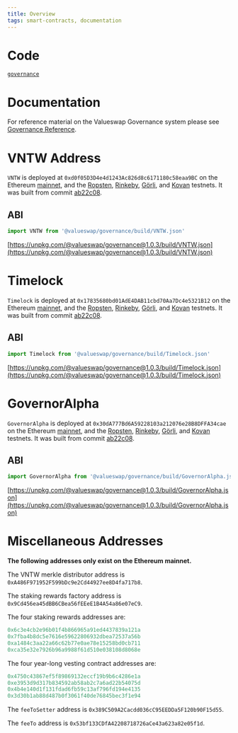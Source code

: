 ```yaml
---
title: Overview
tags: smart-contracts, documentation
---
```


# Code

[`governance`](https://github.com/valuenetworklive2021/valueswap-governance)

# Documentation

For reference material on the Valueswap Governance system please see [Governance Reference](https://valueswap.valuenetwork.live/docs/v2/governance/governance-reference).

# VNTW Address

`VNTW` is deployed at `0xd0f05D3D4e4d1243Ac826d8c6171180c58eaa9BC` on the Ethereum [mainnet](https://etherscan.io/address/0xd0f05D3D4e4d1243Ac826d8c6171180c58eaa9BC), and the [Ropsten](https://ropsten.etherscan.io/address/0xd0f05D3D4e4d1243Ac826d8c6171180c58eaa9BC), [Rinkeby](https://rinkeby.etherscan.io/address/0xd0f05D3D4e4d1243Ac826d8c6171180c58eaa9BC), [Görli](https://goerli.etherscan.io/address/0xd0f05D3D4e4d1243Ac826d8c6171180c58eaa9BC), and [Kovan](https://kovan.etherscan.io/address/0xd0f05D3D4e4d1243Ac826d8c6171180c58eaa9BC) testnets. It was built from commit [ab22c08](https://github.com/valuenetworklive2021/valueswap-governance/commit/0xd0f05D3D4e4d1243Ac826d8c6171180c58eaa9BC).

## ABI

```typescript
import VNTW from '@valueswap/governance/build/VNTW.json'
```

[https://unpkg.com/@valueswap/governance@1.0.3/build/VNTW.json](https://unpkg.com/@valueswap/governance@1.0.3/build/VNTW.json)

# Timelock

`Timelock` is deployed at `0x17835680bd01AdE4DAB11cbd70Aa7Dc4e5321B12` on the Ethereum [mainnet](https://etherscan.io/address/0x17835680bd01AdE4DAB11cbd70Aa7Dc4e5321B12), and the [Ropsten](https://ropsten.etherscan.io/address/0x17835680bd01AdE4DAB11cbd70Aa7Dc4e5321B12), [Rinkeby](https://rinkeby.etherscan.io/address/0x17835680bd01AdE4DAB11cbd70Aa7Dc4e5321B12), [Görli](https://goerli.etherscan.io/address/0x17835680bd01AdE4DAB11cbd70Aa7Dc4e5321B12), and [Kovan](https://kovan.etherscan.io/address/0x17835680bd01AdE4DAB11cbd70Aa7Dc4e5321B12) testnets. It was built from commit [ab22c08](https://github.com/valuenetworklive2021/valueswap-governance).

## ABI

```typescript
import Timelock from '@valueswap/governance/build/Timelock.json'
```

[https://unpkg.com/@valueswap/governance@1.0.3/build/Timelock.json](https://unpkg.com/@valueswap/governance@1.0.3/build/Timelock.json)

# GovernorAlpha

`GovernorAlpha` is deployed at `0x30dA777Bd6A59228103a212076e28B8DFFA34cae` on the Ethereum [mainnet](https://etherscan.io/address/0x30dA777Bd6A59228103a212076e28B8DFFA34cae), and the [Ropsten](https://ropsten.etherscan.io/address/0x30dA777Bd6A59228103a212076e28B8DFFA34cae), [Rinkeby](https://rinkeby.etherscan.io/address/0x30dA777Bd6A59228103a212076e28B8DFFA34cae), [Görli](https://goerli.etherscan.io/address/0x30dA777Bd6A59228103a212076e28B8DFFA34cae), and [Kovan](https://kovan.etherscan.io/address/0x30dA777Bd6A59228103a212076e28B8DFFA34cae) testnets. It was built from commit [ab22c08](https://github.com/valuenetworklive2021/valueswap-governance).

## ABI

```typescript
import GovernorAlpha from '@valueswap/governance/build/GovernorAlpha.json'
```

[https://unpkg.com/@valueswap/governance@1.0.3/build/GovernorAlpha.json](https://unpkg.com/@valueswap/governance@1.0.3/build/GovernorAlpha.json)

# Miscellaneous Addresses

**The following addresses only exist on the Ethereum mainnet.**

The VNTW merkle distributor address is `0xA486F971952F599bDc9e2Cd44927ee8D4fa717b8`.

The staking rewards factory address is `0x9Cd456ea45dBB6CBea56fEEeE1B4A54a86e07eC9`.

The four staking rewards addresses are:

```js
0x6c3e4cb2e96b01f4b866965a91ed4437839a121a
0x7fba4b8dc5e7616e59622806932dbea72537a56b
0xa1484c3aa22a66c62b77e0ae78e15258bd0cb711
0xca35e32e7926b96a9988f61d510e038108d8068e
```

The four year-long vesting contract addresses are:

```js
0x4750c43867ef5f89869132eccf19b9b6c4286e1a
0xe3953d9d317b834592ab58ab2c7a6ad22b54075d
0x4b4e140d1f131fdad6fb59c13af796fd194e4135
0x3d30b1ab88d487b0f3061f40de76845bec3f1e94
```

The `feeToSetter` address is `0x389C509A2Cacdd036cC95EEDDa5F120b90F15d55`.

The `feeTo` address is `0x53bf133CDfA42208718726aCe43a623a82e05f1d`.
